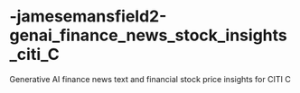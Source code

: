# -jamesemansfield2-genai_finance_news_stock_insights_citi_C
Generative AI finance news text and financial stock price insights for CITI C
